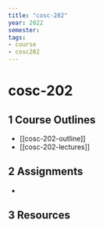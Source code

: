 ```yaml
---
title: "cosc-202"
year: 2022
semester: 
tags: 
- course 
- cosc202
---
```


# cosc-202

## 1 Course Outlines

- [[cosc-202-outline]]
- [[cosc-202-lectures]]

## 2 Assignments

- 

## 3 Resources

